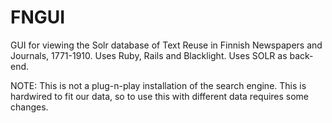 # FNGUI
GUI for viewing the Solr database of Text Reuse in Finnish Newspapers and Journals, 1771-1910.
Uses Ruby, Rails and Blacklight. Uses SOLR as back-end. 

NOTE: This is not a plug-n-play installation of the search engine. This is hardwired to fit our data, so to use this with different data requires some changes.


